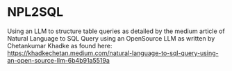 # NPL2SQL
Using an LLM to structure table queries as detailed by the medium article of Natural Language to SQL Query using an OpenSource LLM as written by Chetankumar Khadke as found here:  https://khadkechetan.medium.com/natural-language-to-sql-query-using-an-open-source-llm-6b4b91a5519a
